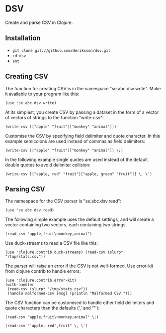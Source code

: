 # DSV

Create and parse CSV in Clojure.

## Installation

- `git clone git://github.com/deriksson/dsv.git`   
- `cd dsv`  
- `ant`

## Creating CSV

The function for creating CSV is in the namespace "se.abc.dsv.write".
Make it available to your program like this:

`(use 'se.abc.dsv.write)`

At its simplest, you create CSV by passing a dataset in the form of a
vector of vectors of strings to the function "write-csv":

`(write-csv [["apple" "fruit"]["monkey" "animal"]])`

Customise the CSV by specifying field delimiter and quote character.
In this example semicolons are used instead of commas as
field delimiters:

`(write-csv [["apple" "fruit"]["monkey" "animal"]] \;)`

In the following example single quotes are used instead of the default
double quotes to avoid delimiter collision:

`(write-csv [["apple, red" "fruit"]["apple, green" "fruit"]] \, \')`

## Parsing CSV

The namespace for the CSV parser is "se.abc.dsv.read":

`(use 'se.abc.dsv.read)`

The following simple example uses the default settings, and will create
a vector containing two vectors, each containing two strings.

`(read-csv "apple,fruit\nmonkey,animal")`

Use duck-streams to read a CSV file like this:

`(use 'clojure.contrib.duck-streams)
(read-csv (slurp* "/tmp/stats.csv"))`

The parser will raise an error if the CSV is not well-formed. Use 
error-kit from clojure contrib to handle errors:

`(use 'clojure.contrib.error-kit)`  
`(with-handler`  
` (read-csv (slurp* "/tmp/stats.csv"))`  
` (handle malformed-csv [msg] (println "Malformed CSV.")))`

The CSV function can be customised to handle other field delimiters
and quote characters than the defaults (',' and '"'):

`(read-csv "apple;fruit\nmonkey;animal" \;)`

`(read-csv "'apple, red',fruit" \, \')`
